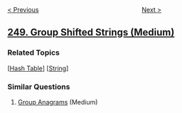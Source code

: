 <!--|This file generated by command(leetcode description); DO NOT EDIT.    |-->
<!--+----------------------------------------------------------------------+-->
<!--|@author    openset <openset.wang@gmail.com>                           |-->
<!--|@link      https://github.com/openset                                 |-->
<!--|@home      https://github.com/openset/leetcode                        |-->
<!--+----------------------------------------------------------------------+-->

[< Previous](https://github.com/openset/leetcode/tree/master/problems/strobogrammatic-number-iii "Strobogrammatic Number III")
　　　　　　　　　　　　　　　　
[Next >](https://github.com/openset/leetcode/tree/master/problems/count-univalue-subtrees "Count Univalue Subtrees")

## [249. Group Shifted Strings (Medium)](https://leetcode.com/problems/group-shifted-strings "移位字符串分组")



### Related Topics
  [[Hash Table](https://github.com/openset/leetcode/tree/master/tag/hash-table/README.md)]
  [[String](https://github.com/openset/leetcode/tree/master/tag/string/README.md)]

### Similar Questions
  1. [Group Anagrams](https://github.com/openset/leetcode/tree/master/problems/group-anagrams) (Medium)
